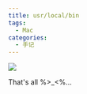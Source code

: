 ```yaml
---
title: usr/local/bin
tags:
  - Mac
categories:
  - 手记
---
```


![](/images/2017/usr-local-app.png)

That's all %>_<%...

